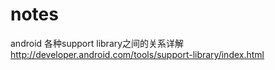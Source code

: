 # notes

android 各种support library之间的关系详解
http://developer.android.com/tools/support-library/index.html